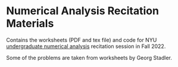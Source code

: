 
# Numerical Analysis Recitation Materials
Contains the worksheets (PDF and tex file) and code for NYU [undergraduate numerical analysis](https://math.nyu.edu/dynamic/courses/undergrad/math-ua-252/) recitation session in Fall 2022. 

Some of the problems are taken from worksheets by Georg Stadler.
